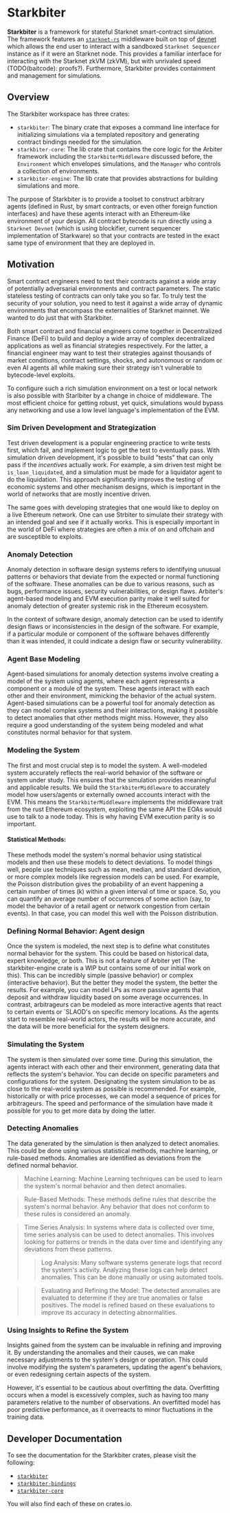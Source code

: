 # Starkbiter
**Starkbiter** is a framework for stateful Starknet smart-contract simulation. 
The framework features an [`starknet-rs`](https://github.com/xJonathanLEI/starknet-rs) middleware built on top of [devnet](https://github.com/0xSpaceShard/starknet-devnet) which allows the end user to interact with a sandboxed `Starknet Sequencer` instance as if it were an Starknet node. 
This provides a familiar interface for interacting with the Starknet zkVM (zkVM), but with unrivaled speed (TODO(baitcode): proofs?). 
Furthermore, Starkbiter provides containment and management for simulations. 

## Overview
The Starkbiter workspace has three crates:
- `starkbiter`: The binary crate that exposes a command line interface for initializing simulations via a templated repository and generating contract bindings needed for the simulation.
- `starkbiter-core`: The lib crate that contains the core logic for the Arbiter framework including the `StarkbiterMiddleware` discussed before, the `Environment` which envelopes simulations, and the `Manager` who controls a collection of environments.
- `starkbiter-engine`: The lib crate that provides abstractions for building simulations and more.

The purpose of Starkbiter is to provide a toolset to construct arbitrary agents (defined in Rust, by smart contracts, or even other foreign function interfaces) and have these agents interact with an Ethereum-like environment of your design. 
All contract bytecode is run directly using a `Starknet Devnet` (which is using blockifier, current sequencer implementation of Starkware) so that your contracts are tested in the exact same type of environment that they are deployed in.

## Motivation 
Smart contract engineers need to test their contracts against a wide array of potentially adversarial environments and contract parameters. 
The static stateless testing of contracts can only take you so far. 
To truly test the security of your solution, you need to test it against a wide array of dynamic environments that encompass the externalities of Starknet mainnet. 
We wanted to do just that with Starkbiter. 

Both smart contract and financial engineers come together in Decentralized Finance (DeFi) to build and deploy a wide array of complex decentralized applications as well as financial strategies respectively. 
For the latter, a financial engineer may want to test their strategies against thousands of market conditions, contract settings, shocks, and autonomous or random or even AI agents all while making sure their strategy isn't vulnerable to bytecode-level exploits.

To configure such a rich simulation environment on a test or local network is also possible with Starlbiter by a change in choice of middleware. 
The most efficient choice for getting robust, yet quick, simulations would bypass any networking and use a low level language's implementation of the EVM. 

### Sim Driven Development and Strategization 

Test driven development is a popular engineering practice to write tests first, which fail, and implement logic to get the test to eventually pass. 
With simulation driven development, it's possible to build "tests" that can only pass if the *incentives* actually work. For example, a sim driven test might be `is_loan_liquidated`, and a simulation must be made for a liquidator agent to do the liquidation. 
This approach significantly improves the testing of economic systems and other mechanism designs, which is important in the world of networks that are mostly incentive driven.

The same goes with developing strategies that one would like to deploy on a live Ethereum network. 
One can use Strbiter to simulate their strategy with an intended goal and see if it actually works. 
This is especially important in the world of DeFi where strategies are often a mix of on and offchain and are susceptible to exploits.

### Anomaly Detection
Anomaly detection in software design systems refers to identifying unusual patterns or behaviors that deviate from the expected or normal functioning of the software. These anomalies can be due to various reasons, such as bugs, performance issues, security vulnerabilities, or design flaws. Arbiter's agent-based modeling and EVM execution parity make it well suited for anomaly detection of greater systemic risk in the Ethereum ecosystem. 

In the context of software design, anomaly detection can be used to identify design flaws or inconsistencies in the design of the software. For example, if a particular module or component of the software behaves differently than it was intended, it could indicate a design flaw or security vulnerability. 

### Agent Base Modeling 
Agent-based simulations for anomaly detection systems involve creating a model of the system using agents, where each agent represents a component or a module of the system. These agents interact with each other and their environment, mimicking the behavior of the actual system. Agent-based simulations can be a powerful tool for anomaly detection as they can model complex systems and their interactions, making it possible to detect anomalies that other methods might miss. However, they also require a good understanding of the system being modeled and what constitutes normal behavior for that system.

### Modeling the System
The first and most crucial step is to model the system. A well-modeled system accurately reflects the real-world behavior of the software or system under study. This ensures that the simulation provides meaningful and applicable results. We build the `StarkbiterMiddleware` to accurately model how users/agents or externally owned accounts interact with the EVM. This means the `StarkbiterMiddleware` implements the middleware trait from the rust Ethereum ecosystem, exploiting the same API the EOAs would use to talk to a node today. This is why having EVM execution parity is so important.

#### Statistical Methods: 
These methods model the system's normal behavior using statistical models and then use these models to detect deviations. To model things well, people use techniques such as mean, median, and standard deviation, or more complex models like regression models can be used. For example, the Poisson distribution gives the probability of an event happening a certain number of times (k) within a given interval of time or space. So, you can quantify an average number of occurrences of some action (say, to model the behavior of a retail agent or network congestion from certain events). In that case, you can model this well with the Poisson distribution. 

### Defining Normal Behavior: Agent design
Once the system is modeled, the next step is to define what constitutes normal behavior for the system. This could be based on historical data, expert knowledge, or both. This is not a feature of Arbiter yet (The starkbiter-engine crate is a WIP but contains some of our initial work on this). This can be incredibly simple (passive behavior) or complex (interactive behavior). But the better they model the system, the better the results. For example, you can model LPs as more passive agents that deposit and withdraw liquidity based on some average occurrences. In contrast, arbitrageurs can be modeled as more interactive agents that react to certain events or `SLAOD's on specific memory locations. As the agents start to resemble real-world actors, the results will be more accurate, and the data will be more beneficial for the system designers.

### Simulating the System
The system is then simulated over some time. During this simulation, the agents interact with each other and their environment, generating data that reflects the system's behavior. You can decide on specific parameters and configurations for the system. Designating the system simulation to be as close to the real-world system as possible is recommended. For example, historically or with price processes, we can model a sequence of prices for arbitrageurs. The speed and performance of the simulation have made it possible for you to get more data by doing the latter. 

### Detecting Anomalies
The data generated by the simulation is then analyzed to detect anomalies. This could be done using various statistical methods, machine learning, or rule-based methods. Anomalies are identified as deviations from the defined normal behavior. 


>Machine Learning: Machine Learning techniques can be used to learn the system's normal behavior and then detect anomalies. 

>Rule-Based Methods: These methods define rules that describe the system's normal behavior. Any behavior that does not conform to these rules is considered an anomaly.

>Time Series Analysis: In systems where data is collected over time, time series analysis can be used to detect anomalies. This involves looking for patterns or trends in the data over time and identifying any deviations from these patterns. 
>>Log Analysis: Many software systems generate logs that record the system's activity. Analyzing these logs can help detect anomalies. This can be done manually or using automated tools. 

>>Evaluating and Refining the Model: The detected anomalies are evaluated to determine if they are true anomalies or false positives. The model is refined based on these evaluations to improve its accuracy in detecting abnormalities.


### Using Insights to Refine the System
Insights gained from the system can be invaluable in refining and improving it. By understanding the anomalies and their causes, we can make necessary adjustments to the system's design or operation. This could involve modifying the system's parameters, updating the agent's behaviors, or even redesigning certain aspects of the system. 

However, it's essential to be cautious about overfitting the data. Overfitting occurs when a model is excessively complex, such as having too many parameters relative to the number of observations. An overfitted model has poor predictive performance, as it overreacts to minor fluctuations in the training data.

## Developer Documentation
To see the documentation for the Starkbiter crates, please visit the following:
- [`starkbiter`](https://docs.rs/crate/arbiter/)
- [`starkbiter-bindings`](https://docs.rs/crate/starkbiter-bindings/)
- [`starkbiter-core`](https://docs.rs/starkbiter-core/)

You will also find each of these on crates.io.